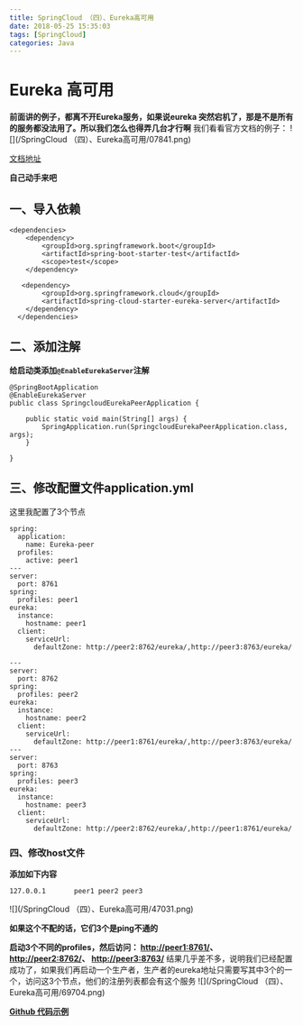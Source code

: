 ```yaml
---
title: SpringCloud （四）、Eureka高可用
date: 2018-05-25 15:35:03
tags: [SpringCloud]
categories: Java
---
```

# Eureka 高可用
**前面讲的例子，都离不开Eureka服务，如果说eureka 突然宕机了，那是不是所有的服务都没法用了。所以我们怎么也得弄几台才行啊**
我们看看官方文档的例子：
![](/SpringCloud （四）、Eureka高可用/07841.png)

[文档地址](http://cloud.spring.io/spring-cloud-static/Dalston.SR5/single/spring-cloud.html#_peer_awareness)

**自己动手来吧**
## 一、导入依赖
```
<dependencies>
	<dependency>
		<groupId>org.springframework.boot</groupId>
		<artifactId>spring-boot-starter-test</artifactId>
		<scope>test</scope>
	</dependency>
	
   <dependency>
		<groupId>org.springframework.cloud</groupId>
		<artifactId>spring-cloud-starter-eureka-server</artifactId>
	</dependency>				
  </dependencies>
```

## 二、添加注解
**给启动类添加`@EnableEurekaServer`注解**
```
@SpringBootApplication
@EnableEurekaServer
public class SpringcloudEurekaPeerApplication {

	public static void main(String[] args) {
		SpringApplication.run(SpringcloudEurekaPeerApplication.class, args);
	}
	
}
```
## 三、修改配置文件application.yml
这里我配置了3个节点
```
spring:
  application:
    name: Eureka-peer
  profiles:
    active: peer1
---
server:
  port: 8761
spring:
  profiles: peer1
eureka:
  instance:
    hostname: peer1
  client:
    serviceUrl:
      defaultZone: http://peer2:8762/eureka/,http://peer3:8763/eureka/

---
server:
  port: 8762
spring:
  profiles: peer2
eureka:
  instance:
    hostname: peer2
  client:
    serviceUrl:
      defaultZone: http://peer1:8761/eureka/,http://peer3:8763/eureka/
---
server:
  port: 8763
spring:
  profiles: peer3
eureka:
  instance:
    hostname: peer3
  client:
    serviceUrl:
      defaultZone: http://peer2:8762/eureka/,http://peer1:8761/eureka/
```

### 四、修改host文件
**添加如下内容**
```
127.0.0.1       peer1 peer2 peer3
```
![](/SpringCloud （四）、Eureka高可用/47031.png)

**如果这个不配的话，它们3个是ping不通的**

**启动3个不同的profiles，然后访问：
[http://peer1:8761/](http://peer1:8761/)、
[http://peer2:8762/](http://peer1:8761/)、
[http://peer3:8763/](http://peer1:8761/)**
结果几乎差不多，说明我们已经配置成功了，如果我们再启动一个生产者，生产者的eureka地址只需要写其中3个的一个，访问这3个节点，他们的注册列表都会有这个服务
![](/SpringCloud （四）、Eureka高可用/69704.png)

**[Github 代码示例](https://github.com/rstyro/SpringCloud/tree/master/SpringCloud-eurekaserver-peer)**